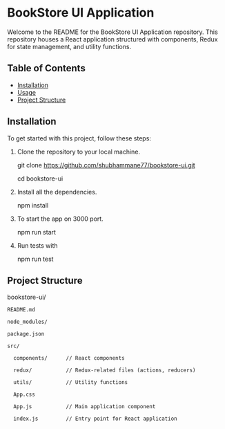 # BookStore UI Application

Welcome to the README for the BookStore UI Application repository. This repository houses a React application structured with components, Redux for state management, and utility functions.

## Table of Contents

- [Installation](#installation)
- [Usage](#usage)
- [Project Structure](#project-structure)

## Installation

To get started with this project, follow these steps:

1. Clone the repository to your local machine.

   git clone https://github.com/shubhammane77/bookstore-ui.git

   cd bookstore-ui

2. Install all the dependencies.

    npm install

3. To start the app on 3000 port.

   npm run start

4. Run tests with

    npm run test


## Project Structure

bookstore-ui/

    README.md

    node_modules/

    package.json

    src/

      components/      // React components

      redux/           // Redux-related files (actions, reducers)

      utils/           // Utility functions

      App.css

      App.js           // Main application component

      index.js         // Entry point for React application
